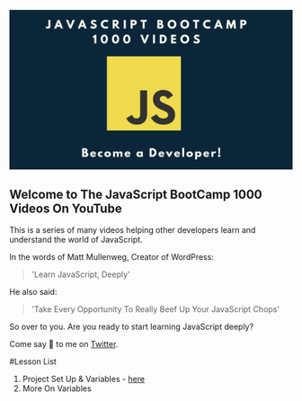 ![JavaScript BootCamp 1000 Videos](https://github.com/benjaminthedev/JavaScript-BootCamp-1000-Videos-YouTube/blob/master/JavaScript-BootCamp.png)

## Welcome to The JavaScript BootCamp 1000 Videos On YouTube

This is a series of many videos helping other developers learn and understand the world of JavaScript.

In the words of Matt Mullenweg, Creator of WordPress:

> 'Learn JavaScript, Deeply'

He also said:

> 'Take Every Opportunity To Really Beef Up Your JavaScript Chops'

So over to you. Are you ready to start learning JavaScript deeply?

Come say :wave: to me on [Twitter](https://twitter.com/benjaminthedev).


#Lesson List

1. Project Set Up & Variables - [here](https://youtu.be/A2wgdCXZ62w)
2. More On Variables 








